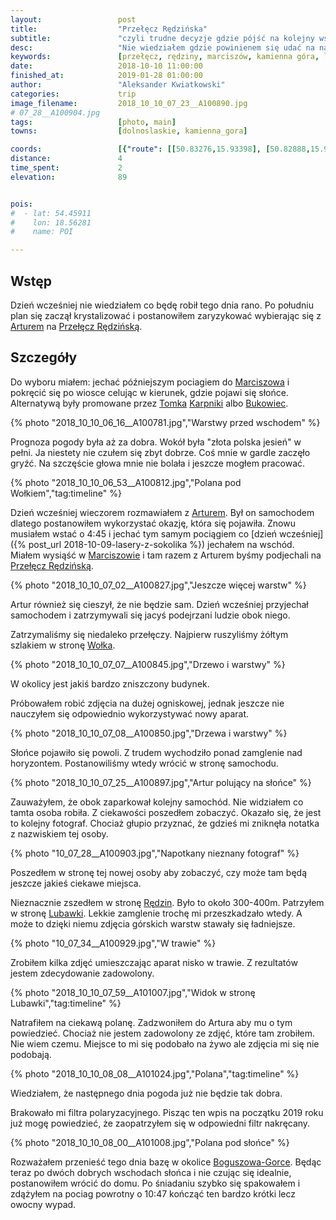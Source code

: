 ```yaml
---
layout:                 post
title:                  "Przełęcz Rędzińska"
subtitle:               "czyli trudne decyzje gdzie pójść na kolejny wschód słońca"
desc:                   "Nie wiedziałem gdzie powinienem się udać na następny wschód słońca. Miałem inne opcje. Jednak gdy pojawiła się okazja dostać na Przełęcz Rędzińską pomyślałem, że warto skorzystać. Sam bym się tam nie zapuścił."
keywords:               [przełęcz, rędziny, marciszów, kamienna góra, lubawka, warstwy, góry, wschód, trawa, jesień]
date:                   2018-10-10 11:00:00
finished_at:            2019-01-28 01:00:00
author:                 "Aleksander Kwiatkowski"
categories:             trip
image_filename:         2018_10_10_07_23__A100890.jpg
# 07_28__A100904.jpg
tags:                   [photo, main]
towns:                  [dolnoslaskie, kamienna_gora]

coords:                 [{"route": [[50.83276,15.93398], [50.82888,15.93862], [50.82568,15.94162]], "type": "hike"}]
distance:               4
time_spent:             2
elevation:              89


pois:
#  - lat: 54.45911
#    lon: 18.56281
#    name: POI

---
```


[wiki-przelecz-redzinska]: https://pl.wikipedia.org/wiki/Prze%C5%82%C4%99cz_R%C4%99dzi%C5%84ska
[artur-bociarski]: https://www.facebook.com/Swiat.z.obiektywu.Artura.Bociarskiego
[jelenia-jest-spoko]: https://www.facebook.com/JeleniajestSPOKO/

[wiki-marciszow]: https://pl.wikipedia.org/wiki/Marcisz%C3%B3w
[wiki-karpniki]: https://pl.wikipedia.org/wiki/Karpniki
[wiki-bukowiec]: https://pl.wikipedia.org/wiki/Bukowiec_(powiat_jeleniog%C3%B3rski)
[wiki-wolek]: https://pl.wikipedia.org/wiki/Wo%C5%82ek_(Rudawy_Janowickie)
[wiki-redziny]: https://pl.wikipedia.org/wiki/R%C4%99dziny_(wojew%C3%B3dztwo_dolno%C5%9Bl%C4%85skie)
[wiki-lubawka]: https://pl.wikipedia.org/wiki/Lubawka
[wiki-boguszow-gorce]: https://pl.wikipedia.org/wiki/Bogusz%C3%B3w-Gorce

## Wstęp

Dzień wcześniej nie wiedziałem co będę robił tego dnia rano. Po południu
plan się zaczął krystalizować i postanowiłem zaryzykować wybierając
się z [Arturem][artur-bociarski] na [Przełęcz Rędzińską][wiki-przelecz-redzinska].

## Szczegóły

Do wyboru miałem: jechać późniejszym pociagiem do [Marciszowa][wiki-marciszow]
i pokręcić się po wiosce celując w kierunek, gdzie pojawi się słońce.
Alternatywą były promowane przez [Tomka][jelenia-jest-spoko]
[Karpniki][wiki-karpniki] albo [Bukowiec][wiki-bukowiec].

{% photo "2018_10_10_06_16__A100781.jpg","Warstwy przed wschodem" %}

Prognoza pogody była aż za dobra. Wokół była "złota polska jesień" w pełni.
Ja niestety nie czułem się zbyt dobrze. Coś mnie w gardle zaczęło gryźć. Na szczęście
głowa mnie nie bolała i jeszcze mogłem pracować.

{% photo "2018_10_10_06_53__A100812.jpg","Polana pod Wołkiem","tag:timeline" %}

Dzień wcześniej wieczorem rozmawiałem z [Arturem][artur-bociarski]. Był on
samochodem dlatego postanowiłem wykorzystać okazję, która się pojawiła.
Znowu musiałem wstać o 4:45 i jechać tym samym pociągiem
co [dzień wcześniej]({% post_url 2018-10-09-lasery-z-sokolika %})
jechałem na wschód. Miałem
wysiąść w [Marciszowie][wiki-marciszow] i tam razem z Arturem byśmy podjechali na
[Przełęcz Rędzińską][wiki-przelecz-redzinska].

{% photo "2018_10_10_07_02__A100827.jpg","Jeszcze więcej warstw" %}

Artur również się cieszył, że nie będzie sam. Dzień wcześniej przyjechał samochodem
i zatrzymywali się jacyś podejrzani ludzie obok niego.

Zatrzymaliśmy się niedaleko przełęczy. Najpierw ruszyliśmy żółtym szlakiem
w stronę [Wołka][wiki-wolek].

{% photo "2018_10_10_07_07__A100845.jpg","Drzewo i warstwy" %}

W okolicy jest jakiś bardzo zniszczony budynek.

Próbowałem robić zdjęcia na dużej ogniskowej, jednak jeszcze nie nauczyłem
się odpowiednio wykorzystywać nowy aparat.  

{% photo "2018_10_10_07_08__A100850.jpg","Drzewa i warstwy" %}

Słońce pojawiło się powoli. Z trudem wychodziło ponad zamglenie nad horyzontem.
Postanowiliśmy wtedy wrócić w stronę samochodu.

{% photo "2018_10_10_07_25__A100897.jpg","Artur polujący na słońce" %}

Zauważyłem, że obok zaparkował kolejny samochód. Nie widziałem co tamta
osoba robiła. Z ciekawości poszedłem zobaczyć. Okazało się, że jest to kolejny
fotograf. Chociaż głupio przyznać, że gdzieś mi zniknęła notatka z nazwiskiem
tej osoby.

{% photo "10_07_28__A100903.jpg","Napotkany nieznany fotograf" %}

Poszedłem w stronę tej nowej osoby aby zobaczyć, czy może tam będą jeszcze
jakieś ciekawe miejsca.

Nieznacznie zszedłem w stronę [Rędzin][wiki-redziny]. Było to około 300-400m.
Patrzyłem w stronę [Lubawki][wiki-lubawka]. Lekkie zamglenie trochę
mi przeszkadzało wtedy. A może to dzięki niemu zdjęcia górskich warstw stawały
się ładniejsze.

{% photo "10_07_34__A100929.jpg","W trawie" %}

Zrobiłem kilka zdjęć umieszczając aparat nisko w trawie. Z rezultatów
jestem zdecydowanie zadowolony.

<!-- {% photo "2018_10_10_07_45__A100967.jpg","Aż tak daleko nie chciałem iść" %} -->
{% photo "2018_10_10_07_59__A101007.jpg","Widok w stronę Lubawki","tag:timeline" %}

Natrafiłem na ciekawą polanę. Zadzwoniłem do Artura aby mu o tym powiedzieć.
Chociaż nie jestem zadowolony ze zdjęć, które tam zrobiłem. Nie wiem czemu.
Miejsce to mi się podobało na żywo ale zdjęcia mi się nie podobają.

{% photo "2018_10_10_08_08__A101024.jpg","Polana","tag:timeline" %}

Wiedziałem, że następnego dnia pogoda już nie będzie tak dobra.

Brakowało mi filtra polaryzacyjnego. Pisząc ten wpis na początku 2019 roku już
mogę powiedzieć, że zaopatrzyłem się w odpowiedni filtr nakręcany.

{% photo "2018_10_10_08_00__A101008.jpg","Polana pod słońce" %}

Rozważałem przenieść tego dnia bazę w okolice [Boguszowa-Gorce][wiki-boguszow-gorce].
Będąc teraz po dwóch dobrych wschodach słońca i nie czując się idealnie, postanowiłem
wrócić do domu. Po śniadaniu szybko się spakowałem i zdążyłem na pociag powrotny o
10:47 kończąć ten bardzo krótki lecz owocny wypad.
